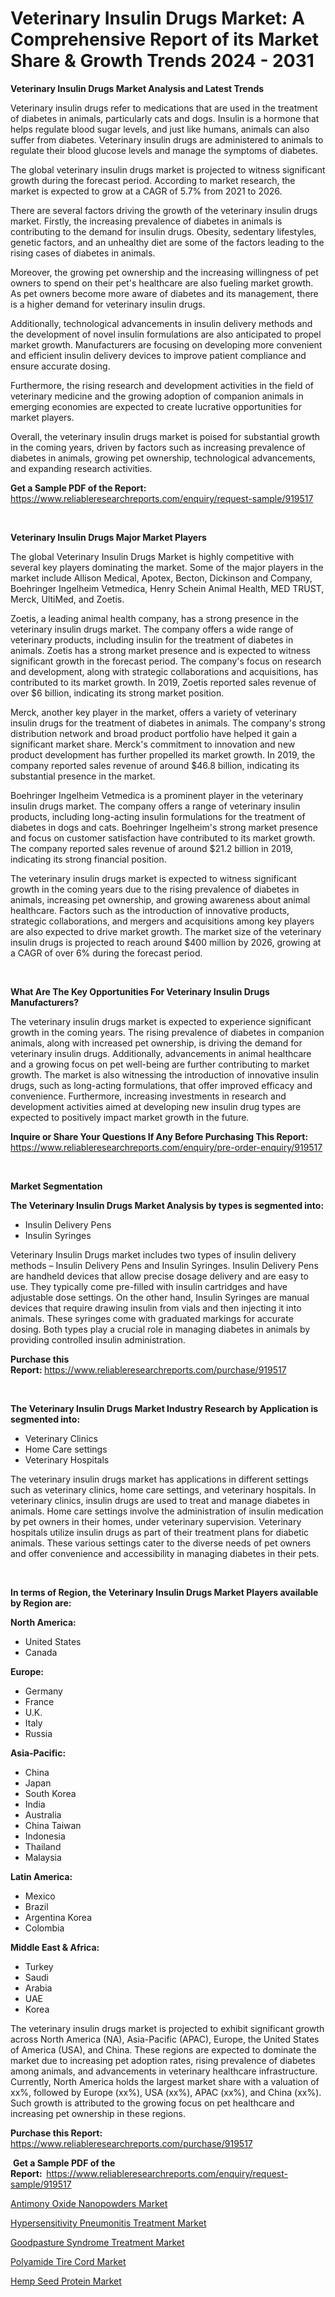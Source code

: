 <p><h1>Veterinary Insulin Drugs Market: A Comprehensive Report of its Market Share & Growth Trends 2024 - 2031</h1></p><p><strong>Veterinary Insulin Drugs Market Analysis and Latest Trends</strong></p>
<p><p>Veterinary insulin drugs refer to medications that are used in the treatment of diabetes in animals, particularly cats and dogs. Insulin is a hormone that helps regulate blood sugar levels, and just like humans, animals can also suffer from diabetes. Veterinary insulin drugs are administered to animals to regulate their blood glucose levels and manage the symptoms of diabetes.</p><p>The global veterinary insulin drugs market is projected to witness significant growth during the forecast period. According to market research, the market is expected to grow at a CAGR of 5.7% from 2021 to 2026. </p><p>There are several factors driving the growth of the veterinary insulin drugs market. Firstly, the increasing prevalence of diabetes in animals is contributing to the demand for insulin drugs. Obesity, sedentary lifestyles, genetic factors, and an unhealthy diet are some of the factors leading to the rising cases of diabetes in animals.</p><p>Moreover, the growing pet ownership and the increasing willingness of pet owners to spend on their pet's healthcare are also fueling market growth. As pet owners become more aware of diabetes and its management, there is a higher demand for veterinary insulin drugs.</p><p>Additionally, technological advancements in insulin delivery methods and the development of novel insulin formulations are also anticipated to propel market growth. Manufacturers are focusing on developing more convenient and efficient insulin delivery devices to improve patient compliance and ensure accurate dosing.</p><p>Furthermore, the rising research and development activities in the field of veterinary medicine and the growing adoption of companion animals in emerging economies are expected to create lucrative opportunities for market players.</p><p>Overall, the veterinary insulin drugs market is poised for substantial growth in the coming years, driven by factors such as increasing prevalence of diabetes in animals, growing pet ownership, technological advancements, and expanding research activities.</p></p>
<p><strong>Get a Sample PDF of the Report:&nbsp;</strong> <a href="https://www.reliableresearchreports.com/enquiry/request-sample/919517">https://www.reliableresearchreports.com/enquiry/request-sample/919517</a></p>
<p>&nbsp;</p>
<p><strong>Veterinary Insulin Drugs Major Market Players</strong></p>
<p><p>The global Veterinary Insulin Drugs Market is highly competitive with several key players dominating the market. Some of the major players in the market include Allison Medical, Apotex, Becton, Dickinson and Company, Boehringer Ingelheim Vetmedica, Henry Schein Animal Health, MED TRUST, Merck, UltiMed, and Zoetis.</p><p>Zoetis, a leading animal health company, has a strong presence in the veterinary insulin drugs market. The company offers a wide range of veterinary products, including insulin for the treatment of diabetes in animals. Zoetis has a strong market presence and is expected to witness significant growth in the forecast period. The company's focus on research and development, along with strategic collaborations and acquisitions, has contributed to its market growth. In 2019, Zoetis reported sales revenue of over $6 billion, indicating its strong market position.</p><p>Merck, another key player in the market, offers a variety of veterinary insulin drugs for the treatment of diabetes in animals. The company's strong distribution network and broad product portfolio have helped it gain a significant market share. Merck's commitment to innovation and new product development has further propelled its market growth. In 2019, the company reported sales revenue of around $46.8 billion, indicating its substantial presence in the market.</p><p>Boehringer Ingelheim Vetmedica is a prominent player in the veterinary insulin drugs market. The company offers a range of veterinary insulin products, including long-acting insulin formulations for the treatment of diabetes in dogs and cats. Boehringer Ingelheim's strong market presence and focus on customer satisfaction have contributed to its market growth. The company reported sales revenue of around $21.2 billion in 2019, indicating its strong financial position.</p><p>The veterinary insulin drugs market is expected to witness significant growth in the coming years due to the rising prevalence of diabetes in animals, increasing pet ownership, and growing awareness about animal healthcare. Factors such as the introduction of innovative products, strategic collaborations, and mergers and acquisitions among key players are also expected to drive market growth. The market size of the veterinary insulin drugs is projected to reach around $400 million by 2026, growing at a CAGR of over 6% during the forecast period.</p></p>
<p>&nbsp;</p>
<p><strong>What Are The Key Opportunities For Veterinary Insulin Drugs Manufacturers?</strong></p>
<p><p>The veterinary insulin drugs market is expected to experience significant growth in the coming years. The rising prevalence of diabetes in companion animals, along with increased pet ownership, is driving the demand for veterinary insulin drugs. Additionally, advancements in animal healthcare and a growing focus on pet well-being are further contributing to market growth. The market is also witnessing the introduction of innovative insulin drugs, such as long-acting formulations, that offer improved efficacy and convenience. Furthermore, increasing investments in research and development activities aimed at developing new insulin drug types are expected to positively impact market growth in the future.</p></p>
<p><strong>Inquire or Share Your Questions If Any Before Purchasing This Report:</strong> <a href="https://www.reliableresearchreports.com/enquiry/pre-order-enquiry/919517">https://www.reliableresearchreports.com/enquiry/pre-order-enquiry/919517</a></p>
<p>&nbsp;</p>
<p><strong>Market Segmentation</strong></p>
<p><strong>The Veterinary Insulin Drugs Market Analysis by types is segmented into:</strong></p>
<p><ul><li>Insulin Delivery Pens</li><li>Insulin Syringes</li></ul></p>
<p><p>Veterinary Insulin Drugs market includes two types of insulin delivery methods – Insulin Delivery Pens and Insulin Syringes. Insulin Delivery Pens are handheld devices that allow precise dosage delivery and are easy to use. They typically come pre-filled with insulin cartridges and have adjustable dose settings. On the other hand, Insulin Syringes are manual devices that require drawing insulin from vials and then injecting it into animals. These syringes come with graduated markings for accurate dosing. Both types play a crucial role in managing diabetes in animals by providing controlled insulin administration.</p></p>
<p><strong>Purchase this Report:&nbsp;</strong><a href="https://www.reliableresearchreports.com/purchase/919517">https://www.reliableresearchreports.com/purchase/919517</a></p>
<p>&nbsp;</p>
<p><strong>The Veterinary Insulin Drugs Market Industry Research by Application is segmented into:</strong></p>
<p><ul><li>Veterinary Clinics</li><li>Home Care settings</li><li>Veterinary Hospitals</li></ul></p>
<p><p>The veterinary insulin drugs market has applications in different settings such as veterinary clinics, home care settings, and veterinary hospitals. In veterinary clinics, insulin drugs are used to treat and manage diabetes in animals. Home care settings involve the administration of insulin medication by pet owners in their homes, under veterinary supervision. Veterinary hospitals utilize insulin drugs as part of their treatment plans for diabetic animals. These various settings cater to the diverse needs of pet owners and offer convenience and accessibility in managing diabetes in their pets.</p></p>
<p>&nbsp;</p>
<p><strong>In terms of Region, the Veterinary Insulin Drugs Market Players available by Region are:</strong></p>
<p>
    <p> <strong> North America: </strong>
        <ul>
            <li>United States</li>
            <li>Canada</li>
        </ul>
        </p> 
    <p> <strong> Europe: </strong>
        <ul>
            <li>Germany</li>
            <li>France</li>
            <li>U.K.</li>
            <li>Italy</li>
            <li>Russia</li>
        </ul>
        </p> 
    <p> <strong> Asia-Pacific: </strong>
        <ul>
            <li>China</li>
            <li>Japan</li>
            <li>South Korea</li>
            <li>India</li>
            <li>Australia</li>
            <li>China Taiwan</li>
            <li>Indonesia</li>
            <li>Thailand</li>
            <li>Malaysia</li>
        </ul>
        </p> 
    <p> <strong> Latin America: </strong>
        <ul>
            <li>Mexico</li>
            <li>Brazil</li>
            <li>Argentina Korea</li>
            <li>Colombia</li>
        </ul>
        </p> 
    <p> <strong> Middle East & Africa: </strong>
        <ul>
            <li>Turkey</li>
            <li>Saudi</li>
            <li>Arabia</li>
            <li>UAE</li>
            <li>Korea</li>
        </ul>
    </p>
    </p>
<p><p>The veterinary insulin drugs market is projected to exhibit significant growth across North America (NA), Asia-Pacific (APAC), Europe, the United States of America (USA), and China. These regions are expected to dominate the market due to increasing pet adoption rates, rising prevalence of diabetes among animals, and advancements in veterinary healthcare infrastructure. Currently, North America holds the largest market share with a valuation of xx%, followed by Europe (xx%), USA (xx%), APAC (xx%), and China (xx%). Such growth is attributed to the growing focus on pet healthcare and increasing pet ownership in these regions.</p></p>
<p><strong>Purchase this Report: </strong><a href="https://www.reliableresearchreports.com/purchase/919517">https://www.reliableresearchreports.com/purchase/919517</a></p>
<p>&nbsp;<strong>Get a Sample PDF of the Report:&nbsp;&nbsp;</strong><a href="https://www.reliableresearchreports.com/enquiry/request-sample/919517">https://www.reliableresearchreports.com/enquiry/request-sample/919517</a></p>
<p><strong></strong></p>
<p><p><a href="https://medium.com/@gaberaynor54567/antimony-oxide-nanopowders-nbsp-market-focuses-on-market-share-size-and-projected-forecast-till-6b9aff981dd7">Antimony Oxide Nanopowders Market</a></p><p><a href="https://github.com/jsmusil/Market-Research-Report-List-1/blob/main/hypersensitivity-pneumonitis-treatment-market.md">Hypersensitivity Pneumonitis Treatment Market</a></p><p><a href="https://github.com/johnbach50/Market-Research-Report-List-1/blob/main/goodpasture-syndrome-treatment-market.md">Goodpasture Syndrome Treatment Market</a></p><p><a href="https://medium.com/@gaberaynor54567/polyamide-tire-cord-market-exploring-market-share-market-trends-and-future-growth-dbe005dcb5df">Polyamide Tire Cord Market</a></p><p><a href="https://medium.com/@gaberaynor54567/hemp-seed-protein-market-analysis-its-cagr-market-segmentation-and-global-industry-overview-48f98dedd729">Hemp Seed Protein Market</a></p></p>